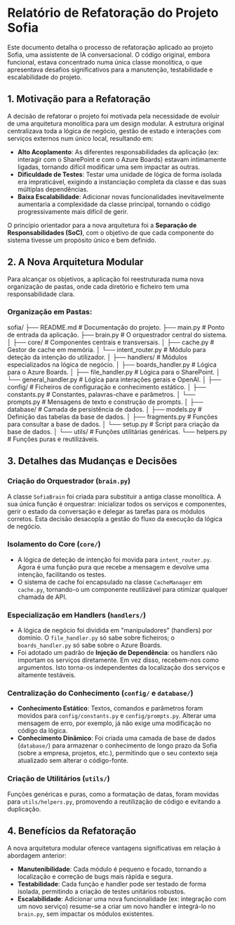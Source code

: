 # Relatório de Refatoração do Projeto Sofia

Este documento detalha o processo de refatoração aplicado ao projeto Sofia, uma assistente de IA conversacional. O código original, embora funcional, estava concentrado numa única classe monolítica, o que apresentava desafios significativos para a manutenção, testabilidade e escalabilidade do projeto.

## 1. Motivação para a Refatoração

A decisão de refatorar o projeto foi motivada pela necessidade de evoluir de uma arquitetura monolítica para um design modular. A estrutura original centralizava toda a lógica de negócio, gestão de estado e interações com serviços externos num único local, resultando em:

- **Alto Acoplamento**: As diferentes responsabilidades da aplicação (ex: interagir com o SharePoint e com o Azure Boards) estavam intimamente ligadas, tornando difícil modificar uma sem impactar as outras.
- **Dificuldade de Testes**: Testar uma unidade de lógica de forma isolada era impraticável, exigindo a instanciação completa da classe e das suas múltiplas dependências.
- **Baixa Escalabilidade**: Adicionar novas funcionalidades inevitavelmente aumentaria a complexidade da classe principal, tornando o código progressivamente mais difícil de gerir.

O princípio orientador para a nova arquitetura foi a **Separação de Responsabilidades (SoC)**, com o objetivo de que cada componente do sistema tivesse um propósito único e bem definido.

## 2. A Nova Arquitetura Modular

Para alcançar os objetivos, a aplicação foi reestruturada numa nova organização de pastas, onde cada diretório e ficheiro tem uma responsabilidade clara.

### Organização em Pastas:

sofia/
├── README.md # Documentação do projeto.
├── main.py # Ponto de entrada da aplicação.
├── brain.py # O orquestrador central do sistema.
│
├── core/ # Componentes centrais e transversais.
│ ├── cache.py # Gestor de cache em memória.
│ └── intent_router.py # Módulo para deteção da intenção do utilizador.
│
├── handlers/ # Módulos especializados na lógica de negócio.
│ ├── boards_handler.py # Lógica para o Azure Boards.
│ ├── file_handler.py # Lógica para o SharePoint.
│ └── general_handler.py # Lógica para interações gerais e OpenAI.
│
├── config/ # Ficheiros de configuração e conhecimento estático.
│ ├── constants.py # Constantes, palavras-chave e parâmetros.
│ └── prompts.py # Mensagens de texto e construção de prompts.
│
├── database/ # Camada de persistência de dados.
│ ├── models.py # Definição das tabelas da base de dados.
│ ├── fragments.py # Funções para consultar a base de dados.
│ └── setup.py # Script para criação da base de dados.
│
└── utils/ # Funções utilitárias genéricas.
└── helpers.py # Funções puras e reutilizáveis.


## 3. Detalhes das Mudanças e Decisões

### Criação do Orquestrador (`brain.py`)

A classe `SofiaBrain` foi criada para substituir a antiga classe monolítica. A sua única função é orquestrar: inicializar todos os serviços e componentes, gerir o estado da conversação e delegar as tarefas para os módulos corretos. Esta decisão desacopla a gestão do fluxo da execução da lógica de negócio.

### Isolamento do Core (`core/`)

- A lógica de deteção de intenção foi movida para `intent_router.py`. Agora é uma função pura que recebe a mensagem e devolve uma intenção, facilitando os testes.
- O sistema de cache foi encapsulado na classe `CacheManager` em `cache.py`, tornando-o um componente reutilizável para otimizar qualquer chamada de API.

### Especialização em Handlers (`handlers/`)

- A lógica de negócio foi dividida em "manipuladores" (handlers) por domínio. O `file_handler.py` só sabe sobre ficheiros; o `boards_handler.py` só sabe sobre o Azure Boards.
- Foi adotado um padrão de **Injeção de Dependência**: os handlers não importam os serviços diretamente. Em vez disso, recebem-nos como argumentos. Isto torna-os independentes da localização dos serviços e altamente testáveis.

### Centralização do Conhecimento (`config/` e `database/`)

- **Conhecimento Estático**: Textos, comandos e parâmetros foram movidos para `config/constants.py` e `config/prompts.py`. Alterar uma mensagem de erro, por exemplo, já não exige uma modificação no código da lógica.
- **Conhecimento Dinâmico**: Foi criada uma camada de base de dados (`database/`) para armazenar o conhecimento de longo prazo da Sofia (sobre a empresa, projetos, etc.), permitindo que o seu contexto seja atualizado sem alterar o código-fonte.

### Criação de Utilitários (`utils/`)

Funções genéricas e puras, como a formatação de datas, foram movidas para `utils/helpers.py`, promovendo a reutilização de código e evitando a duplicação.

## 4. Benefícios da Refatoração

A nova arquitetura modular oferece vantagens significativas em relação à abordagem anterior:

- **Manutenibilidade**: Cada módulo é pequeno e focado, tornando a localização e correção de bugs mais rápida e segura.
- **Testabilidade**: Cada função e handler pode ser testado de forma isolada, permitindo a criação de testes unitários robustos.
- **Escalabilidade**: Adicionar uma nova funcionalidade (ex: integração com um novo serviço) resume-se a criar um novo handler e integrá-lo no `brain.py`, sem impactar os módulos existentes.
